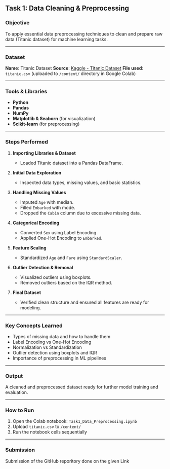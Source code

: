 ##  Task 1: Data Cleaning & Preprocessing

###  Objective

To apply essential data preprocessing techniques to clean and prepare raw data (Titanic dataset) for machine learning tasks.

---

###  Dataset

**Name**: Titanic Dataset
**Source**: [Kaggle - Titanic Dataset](https://www.kaggle.com/datasets/yasserh/titanic-dataset)
**File used**: `titanic.csv` (uploaded to `/content/` directory in Google Colab)

---

###  Tools & Libraries

* **Python**
* **Pandas**
* **NumPy**
* **Matplotlib & Seaborn** (for visualization)
* **Scikit-learn** (for preprocessing)

---

###  Steps Performed

1. **Importing Libraries & Dataset**

   * Loaded Titanic dataset into a Pandas DataFrame.

2. **Initial Data Exploration**

   * Inspected data types, missing values, and basic statistics.

3. **Handling Missing Values**

   * Imputed `Age` with median.
   * Filled `Embarked` with mode.
   * Dropped the `Cabin` column due to excessive missing data.

4. **Categorical Encoding**

   * Converted `Sex` using Label Encoding.
   * Applied One-Hot Encoding to `Embarked`.

5. **Feature Scaling**

   * Standardized `Age` and `Fare` using `StandardScaler`.

6. **Outlier Detection & Removal**

   * Visualized outliers using boxplots.
   * Removed outliers based on the IQR method.

7. **Final Dataset**

   * Verified clean structure and ensured all features are ready for modeling.

---

###  Key Concepts Learned

* Types of missing data and how to handle them
* Label Encoding vs One-Hot Encoding
* Normalization vs Standardization
* Outlier detection using boxplots and IQR
* Importance of preprocessing in ML pipelines

---

###  Output

A cleaned and preprocessed dataset ready for further model training and evaluation.

---

###  How to Run

1. Open the Colab notebook: `Task1_Data_Preprocessing.ipynb`
2. Upload `titanic.csv` to `/content/`
3. Run the notebook cells sequentially

---

###  Submission

Submission of the GitHub reporitory done on the given Link 
